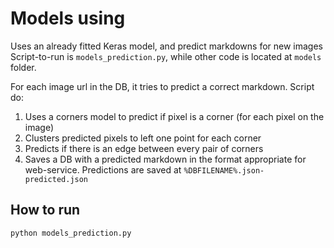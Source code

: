 # Models using

Uses an already fitted Keras model, and predict markdowns for new images Script-to-run is `models_prediction.py`, while other code is located at `models` folder. 

For each image url in the DB, it tries to predict a correct markdown. Script do: 

1. Uses a corners model to predict if pixel is a corner (for each pixel on the image)
2. Clusters predicted pixels to left one point for each corner
3. Predicts if there is an edge between every pair of corners
4. Saves a DB with a predicted markdown in the format appropriate for web-service. Predictions are saved at `%DBFILENAME%.json-predicted.json`

## How to run

`python models_prediction.py`